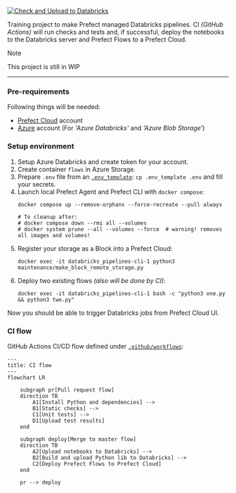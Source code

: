 [![Check and Upload to Databricks](https://github.com/alex7c4/databricks_pipelines/actions/workflows/deploy.yml/badge.svg?branch=master)](https://github.com/alex7c4/databricks_pipelines/actions/workflows/deploy.yml)

Training project to make Prefect managed Databricks pipelines.
CI _(GitHub Actions)_ will run checks and tests and, if successful, deploy the notebooks to the Databricks server
and Prefect Flows to a Prefect Cloud.

> [!NOTE]
> This project is still in WIP

---
### Pre-requirements

Following things will be needed:
- [Prefect Cloud](https://app.prefect.cloud/) account
- [Azure](https://portal.azure.com/) account (For _'Azure Databricks'_ and _'Azure Blob Storage'_)

### Setup environment

1) Setup Azure Databricks and create token for your account.
2) Create container `flows` in Azure Storage.
3) Prepare `.env` file from an [`.env_template`](.env_template): `cp .env_template .env` and fill your secrets.
4) Launch local Prefect Agent and Prefect CLI with `docker compose`:
    ```shell
    docker compose up --remove-orphans --force-recreate --pull always

    # To cleanup after:
    # docker compose down --rmi all --volumes
    # docker system prune --all --volumes --force  # warning! removes all images and volumes!
    ```
5) Register your storage as a Block into a Prefect Cloud:
    ```shell
    docker exec -it databricks_pipelines-cli-1 python3 maintenance/make_block_remote_storage.py
    ```
6) Deploy two existing flows _(also will be done by CI)_:
    ```shell
    docker exec -it databricks_pipelines-cli-1 bash -c "python3 one.py && python3 two.py"
    ```

Now you should be able to trigger Databricks jobs from Prefect Cloud UI.

### CI flow
GitHub Actions CI/CD flow defined under [`.github/workflows`](.github/workflows):
```mermaid
---
title: CI flow
---
flowchart LR

    subgraph pr[Pull request flow]
    direction TB
        A1[Install Python and dependencies] -->
        B1[Static checks] -->
        C1[Unit tests] -->
        D1[Upload test results]
    end

    subgraph deploy[Merge to master flow]
    direction TB
        A2[Upload notebooks to Databricks] -->
        B2[Build and upload Python lib to Databricks] -->
        C2[Deploy Prefect Flows to Prefect Cloud]
    end

    pr --> deploy
```
